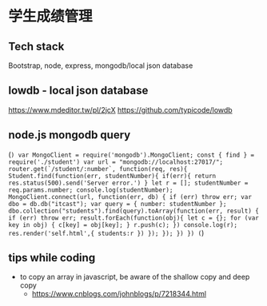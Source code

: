 # 学生成绩管理

## Tech stack
Bootstrap, node, express, mongodb/local json database

## lowdb - local json database
https://www.mdeditor.tw/pl/2jcX
https://github.com/typicode/lowdb

## node.js mongodb query


(```)
    var MongoClient = require('mongodb').MongoClient;
    const { find } = require('./student')
    var url = "mongodb://localhost:27017/";
    router.get(`/student/:number`, function(req, res){
        Student.find(function(err, studentNumber){
            if(err){
                return res.status(500).send('Server error.')
            }
            let r = [];
            studentNumber = req.params.number;
            console.log(studentNumber);
            MongoClient.connect(url, function(err, db) {
                if (err) throw err;
                var dbo = db.db("itcast");
                var query = { number: studentNumber };
                dbo.collection("students").find(query).toArray(function(err, result) {
                    if (err) throw err;
                    result.forEach(function(obj){
                        let c = {};
                        for (var key in obj) {
                            c[key] = obj[key];
                        }
                        r.push(c);
                    })
                    console.log(r);
                    res.render('self.html',{
                        students:r
                    })
                });
            });
        })
    })
(```)

## tips while coding
- to copy an array in javascript, be aware of the shallow copy and deep copy
   - https://www.cnblogs.com/johnblogs/p/7218344.html
